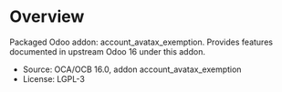 # Overview

Packaged Odoo addon: account_avatax_exemption. Provides features documented in upstream Odoo 16 under this addon.

- Source: OCA/OCB 16.0, addon account_avatax_exemption
- License: LGPL-3
